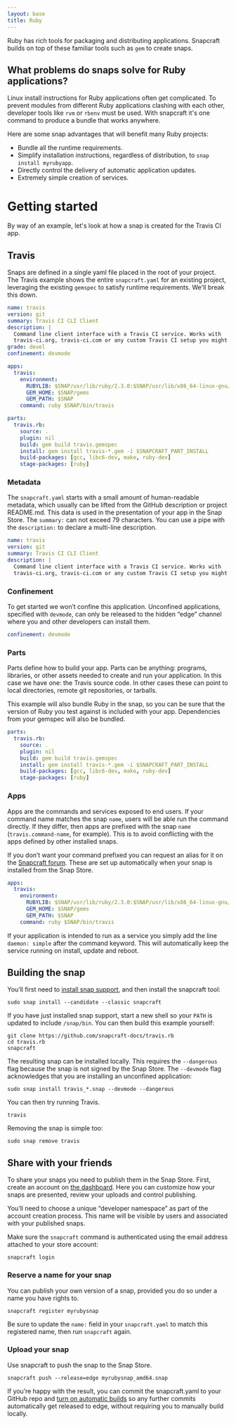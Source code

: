 ```yaml
---
layout: base
title: Ruby
---
```


Ruby has rich tools for packaging and distributing applications. Snapcraft builds on top of these familiar tools such as `gem` to create snaps.

## What problems do snaps solve for Ruby applications?

Linux install instructions for Ruby applications often get complicated. To prevent modules from different Ruby applications clashing with each other, developer tools like `rvm` or `rbenv` must be used. With snapcraft it's one command to produce a bundle that works anywhere.

Here are some snap advantages that will benefit many Ruby projects:

  * Bundle all the runtime requirements.
  * Simplify installation instructions, regardless of distribution, to `snap install myrubyapp`.
  * Directly control the delivery of automatic application updates.
  * Extremely simple creation of services.

# Getting started

By way of an example, let's look at how a snap is created for the Travis CI app.

## Travis

Snaps are defined in a single yaml file placed in the root of your project. The Travis example shows the entire `snapcraft.yaml` for an existing project, leveraging the existing `gemspec` to satisfy runtime requirements. We'll break this down.

```yaml
name: travis
version: git
summary: Travis CI CLI Client
description: |
  Command line client interface with a Travis CI service. Works with
  travis-ci.org, travis-ci.com or any custom Travis CI setup you might have.
grade: devel
confinement: devmode

apps:
  travis:
    environment:
      RUBYLIB: $SNAP/usr/lib/ruby/2.3.0:$SNAP/usr/lib/x86_64-linux-gnu/ruby/2.3.0
      GEM_HOME: $SNAP/gems
      GEM_PATH: $SNAP
    command: ruby $SNAP/bin/travis

parts:
  travis.rb:
    source: .
    plugin: nil
    build: gem build travis.gemspec
    install: gem install travis-*.gem -i $SNAPCRAFT_PART_INSTALL
    build-packages: [gcc, libc6-dev, make, ruby-dev]
    stage-packages: [ruby]
```

### Metadata

The `snapcraft.yaml` starts with a small amount of human-readable metadata, which usually can be lifted from the GitHub description or project README.md. This data is used in the presentation of your app in the Snap Store. The `summary:` can not exceed 79 characters. You can use a pipe with the `description:` to declare a multi-line description.

```yaml
name: travis
version: git
summary: Travis CI CLI Client
description: |
  Command line client interface with a Travis CI service. Works with
  travis-ci.org, travis-ci.com or any custom Travis CI setup you might have.
```

### Confinement

To get started we won’t confine this application. Unconfined applications, specified with `devmode`, can only be released to the hidden “edge” channel where you and other developers can install them.

```yaml
confinement: devmode
```

### Parts

Parts define how to build your app. Parts can be anything: programs, libraries, or other assets needed to create and run your application. In this case we have one: the Travis source code. In other cases these can point to local directories, remote git repositories, or tarballs.

This example will also bundle Ruby in the snap, so you can be sure that the version of Ruby you test against is included with your app. Dependencies from your gemspec will also be bundled.

```yaml
parts:
  travis.rb:
    source: .
    plugin: nil
    build: gem build travis.gemspec
    install: gem install travis-*.gem -i $SNAPCRAFT_PART_INSTALL
    build-packages: [gcc, libc6-dev, make, ruby-dev]
    stage-packages: [ruby]
```

### Apps

Apps are the commands and services exposed to end users. If your command name matches the snap `name`, users will be able run the command directly. If they differ, then apps are prefixed with the snap `name` (`travis.command-name`, for example). This is to avoid conflicting with the apps defined by other installed snaps.

If you don’t want your command prefixed you can request an alias for it on the [Snapcraft forum](https://forum.snapcraft.io/t/process-for-reviewing-aliases-auto-connections-and-track-requests/455). These are set up automatically when your snap is installed from the Snap Store.

```yaml
apps:
  travis:
    environment:
      RUBYLIB: $SNAP/usr/lib/ruby/2.3.0:$SNAP/usr/lib/x86_64-linux-gnu/ruby/2.3.0
      GEM_HOME: $SNAP/gems
      GEM_PATH: $SNAP
    command: ruby $SNAP/bin/travis
```

If your application is intended to run as a service you simply add the line `daemon: simple` after the command keyword. This will automatically keep the service running on install, update and reboot.

## Building the snap

You’ll first need to [install snap support](/core/install), and then install the snapcraft tool:
```
sudo snap install --candidate --classic snapcraft
```

If you have just installed snap support, start a new shell so your `PATH` is updated to include `/snap/bin`. You can then build this example yourself:

```
git clone https://github.com/snapcraft-docs/travis.rb
cd travis.rb
snapcraft
```

The resulting snap can be installed locally. This requires the `--dangerous` flag because the snap is not signed by the Snap Store. The `--devmode` flag acknowledges that you are installing an unconfined application:

```
sudo snap install travis_*.snap --devmode --dangerous
```

You can then try running Travis.

```
travis
```

Removing the snap is simple too:

```
sudo snap remove travis
```

## Share with your friends

To share your snaps you need to publish them in the Snap Store. First, create an account on [the dashboard](https://dashboard.snapcraft.io/openid/login/?next=/dev/snaps/). Here you can customize how your snaps are presented, review your uploads and control publishing.

You’ll need to choose a unique “developer namespace” as part of the account creation process. This name will be visible by users and associated with your published snaps.

Make sure the `snapcraft` command is authenticated using the email address attached to your store account:

```
snapcraft login
```

### Reserve a name for your snap

You can publish your own version of a snap, provided you do so under a name you have rights to.

```
snapcraft register myrubysnap
```

Be sure to update the `name:` field in your `snapcraft.yaml` to match this registered name, then run `snapcraft` again.

### Upload your snap

Use snapcraft to push the snap to the Snap Store.

```
snapcraft push --release=edge myrubysnap_amd64.snap
```

If you’re happy with the result, you can commit the snapcraft.yaml to your GitHub repo and [turn on automatic builds](https://build.snapcraft.io) so any further commits automatically get released to edge, without requiring you to manually build locally.

<!--
## Next steps

Congratulations, you have an app in edge ready to share with other developers.

What to learn more? Continue on to learn how to get your app ready for a wider audience.
-->
